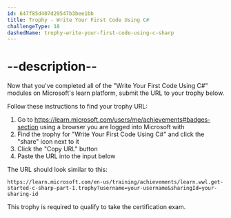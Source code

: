 ```yaml
---
id: 647f85d407d29547b3bee1bb
title: Trophy - Write Your First Code Using C#
challengeType: 18
dashedName: trophy-write-your-first-code-using-c-sharp
---
```


# --description--

Now that you've completed all of the "Write Your First Code Using C#" modules on Microsoft's learn platform, submit the URL to your trophy below.

Follow these instructions to find your trophy URL:

1. Go to <a href="https://learn.microsoft.com/users/me/achievements#badges-section" target="_blank">https://learn.microsoft.com/users/me/achievements#badges-section</a> using a browser you are logged into Microsoft with
1. Find the trophy for "Write Your First Code Using C#" and click the "share" icon next to it
1. Click the "Copy URL" button
1. Paste the URL into the input below

The URL should look similar to this:

`https://learn.microsoft.com/en-us/training/achievements/learn.wwl.get-started-c-sharp-part-1.trophy?username=your-username&sharingId=your-sharing-id`

This trophy is required to qualify to take the certification exam.

